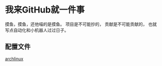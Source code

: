 # 我来GitHub就一件事

摸鱼，摸鱼，还他喵的是摸鱼。
项目是不可能抄的，
贡献是不可能贡献的，
也就写点自动化和小机器人过过日子。

## 配置文件

[archlinux](./archlinux.md)
